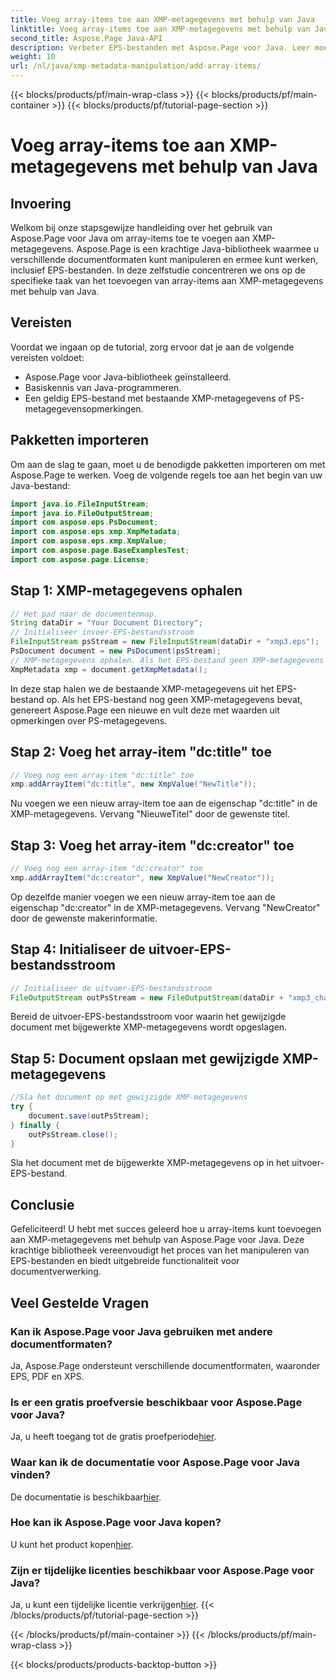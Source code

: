 ```yaml
---
title: Voeg array-items toe aan XMP-metagegevens met behulp van Java
linktitle: Voeg array-items toe aan XMP-metagegevens met behulp van Java
second_title: Aspose.Page Java-API
description: Verbeter EPS-bestanden met Aspose.Page voor Java. Leer moeiteloos array-items aan XMP-metadata toevoegen. Volg nu onze stapsgewijze handleiding!
weight: 10
url: /nl/java/xmp-metadata-manipulation/add-array-items/
---
```


{{< blocks/products/pf/main-wrap-class >}}
{{< blocks/products/pf/main-container >}}
{{< blocks/products/pf/tutorial-page-section >}}

# Voeg array-items toe aan XMP-metagegevens met behulp van Java

## Invoering
Welkom bij onze stapsgewijze handleiding over het gebruik van Aspose.Page voor Java om array-items toe te voegen aan XMP-metagegevens. Aspose.Page is een krachtige Java-bibliotheek waarmee u verschillende documentformaten kunt manipuleren en ermee kunt werken, inclusief EPS-bestanden. In deze zelfstudie concentreren we ons op de specifieke taak van het toevoegen van array-items aan XMP-metagegevens met behulp van Java.
## Vereisten
Voordat we ingaan op de tutorial, zorg ervoor dat je aan de volgende vereisten voldoet:
- Aspose.Page voor Java-bibliotheek geïnstalleerd.
- Basiskennis van Java-programmeren.
- Een geldig EPS-bestand met bestaande XMP-metagegevens of PS-metagegevensopmerkingen.
## Pakketten importeren
Om aan de slag te gaan, moet u de benodigde pakketten importeren om met Aspose.Page te werken. Voeg de volgende regels toe aan het begin van uw Java-bestand:
```java
import java.io.FileInputStream;
import java.io.FileOutputStream;
import com.aspose.eps.PsDocument;
import com.aspose.eps.xmp.XmpMetadata;
import com.aspose.eps.xmp.XmpValue;
import com.aspose.page.BaseExamplesTest;
import com.aspose.page.License;
```
## Stap 1: XMP-metagegevens ophalen
```java
// Het pad naar de documentenmap.
String dataDir = "Your Document Directory";
// Initialiseer invoer-EPS-bestandsstroom
FileInputStream psStream = new FileInputStream(dataDir + "xmp3.eps");
PsDocument document = new PsDocument(psStream);
// XMP-metagegevens ophalen. Als het EPS-bestand geen XMP-metagegevens bevat, krijgen we een nieuwe gevuld met waarden uit PS-metagegevensopmerkingen (%%Creator, %%CreateDate, %%Title, enz.)
XmpMetadata xmp = document.getXmpMetadata();
```
In deze stap halen we de bestaande XMP-metagegevens uit het EPS-bestand op. Als het EPS-bestand nog geen XMP-metagegevens bevat, genereert Aspose.Page een nieuwe en vult deze met waarden uit opmerkingen over PS-metagegevens.
## Stap 2: Voeg het array-item "dc:title" toe
```java
// Voeg nog een array-item "dc:title" toe
xmp.addArrayItem("dc:title", new XmpValue("NewTitle"));
```
Nu voegen we een nieuw array-item toe aan de eigenschap "dc:title" in de XMP-metagegevens. Vervang "NieuweTitel" door de gewenste titel.
## Stap 3: Voeg het array-item "dc:creator" toe
```java
// Voeg nog een array-item "dc:creator" toe
xmp.addArrayItem("dc:creator", new XmpValue("NewCreator"));
```
Op dezelfde manier voegen we een nieuw array-item toe aan de eigenschap "dc:creator" in de XMP-metagegevens. Vervang "NewCreator" door de gewenste makerinformatie.
## Stap 4: Initialiseer de uitvoer-EPS-bestandsstroom
```java
// Initialiseer de uitvoer-EPS-bestandsstroom
FileOutputStream outPsStream = new FileOutputStream(dataDir + "xmp3_changed.eps");
```
Bereid de uitvoer-EPS-bestandsstroom voor waarin het gewijzigde document met bijgewerkte XMP-metagegevens wordt opgeslagen.
## Stap 5: Document opslaan met gewijzigde XMP-metagegevens
```java
//Sla het document op met gewijzigde XMP-metagegevens
try {			
    document.save(outPsStream);
} finally {
    outPsStream.close();
}
```
Sla het document met de bijgewerkte XMP-metagegevens op in het uitvoer-EPS-bestand.
## Conclusie
Gefeliciteerd! U hebt met succes geleerd hoe u array-items kunt toevoegen aan XMP-metagegevens met behulp van Aspose.Page voor Java. Deze krachtige bibliotheek vereenvoudigt het proces van het manipuleren van EPS-bestanden en biedt uitgebreide functionaliteit voor documentverwerking.
## Veel Gestelde Vragen

### Kan ik Aspose.Page voor Java gebruiken met andere documentformaten?
Ja, Aspose.Page ondersteunt verschillende documentformaten, waaronder EPS, PDF en XPS.
### Is er een gratis proefversie beschikbaar voor Aspose.Page voor Java?
 Ja, u heeft toegang tot de gratis proefperiode[hier](https://releases.aspose.com/).
### Waar kan ik de documentatie voor Aspose.Page voor Java vinden?
 De documentatie is beschikbaar[hier](https://reference.aspose.com/page/java/).
### Hoe kan ik Aspose.Page voor Java kopen?
 U kunt het product kopen[hier](https://purchase.aspose.com/buy).
### Zijn er tijdelijke licenties beschikbaar voor Aspose.Page voor Java?
 Ja, u kunt een tijdelijke licentie verkrijgen[hier](https://purchase.aspose.com/temporary-license/).
{{< /blocks/products/pf/tutorial-page-section >}}

{{< /blocks/products/pf/main-container >}}
{{< /blocks/products/pf/main-wrap-class >}}

{{< blocks/products/products-backtop-button >}}
